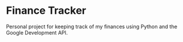 # Finance Tracker
Personal project for keeping track of my finances using Python and the Google Development API.
